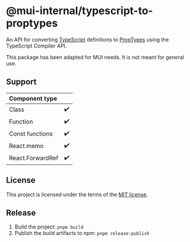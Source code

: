 # @mui-internal/typescript-to-proptypes

An API for converting [TypeScript](https://www.npmjs.com/package/typescript) definitions to [PropTypes](https://www.npmjs.com/package/prop-types) using the TypeScript Compiler API.

This package has been adapted for MUI needs.
It is not meant for general use.

## Support

| Component type   |                    |
| :--------------- | :----------------- |
| Class            | :heavy_check_mark: |
| Function         | :heavy_check_mark: |
| Const functions  | :heavy_check_mark: |
| React.memo       | :heavy_check_mark: |
| React.ForwardRef | :heavy_check_mark: |

## License

This project is licensed under the terms of the [MIT license](/LICENSE).

## Release

1. Build the project: `pnpm build`
2. Publish the build artifacts to npm: `pnpm release:publish`
